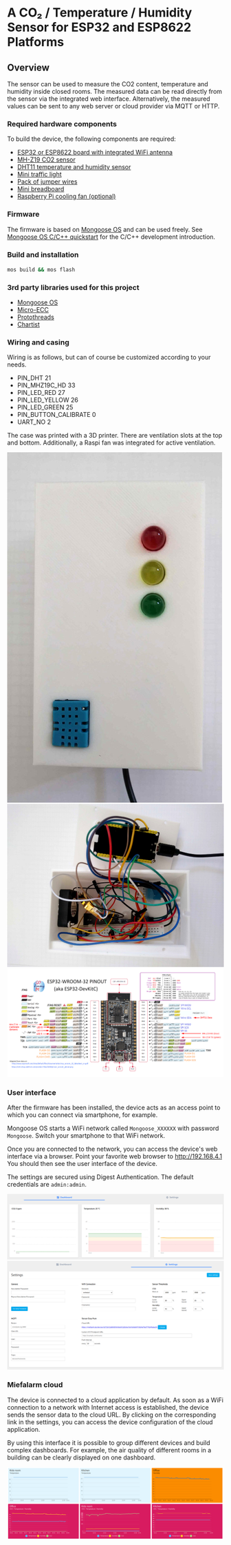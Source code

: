 # A CO₂ / Temperature / Humidity Sensor for ESP32 and ESP8622 Platforms

## Overview

The sensor can be used to measure the CO2 content, temperature and humidity inside closed rooms.
The measured data can be read directly from the sensor via the integrated web interface.
Alternatively, the measured values can be sent to any web server or cloud provider via MQTT or HTTP.

### Required hardware components

To build the device, the following components are required:

- [ESP32 or ESP8622 board with integrated WiFi antenna](https://www.espressif.com/en/products/devkits)
- [MH-Z19 CO2 sensor](https://esphome.io/components/sensor/mhz19.html)
- [DHT11 temperature and humidity sensor](https://www.az-delivery.de/en/products/5-x-dht11-temperatursensor)
- [Mini traffic light](https://www.az-delivery.de/en/products/led-ampel-modul)
- [Pack of jumper wires](https://www.az-delivery.de/en/products/mini-breadboard)
- [Mini breadboard](https://www.az-delivery.de/en/products/mini-breadboard)
- [Raspberry Pi cooling fan (optional)](https://www.az-delivery.de/en/products/aktiver-mini-kuhlventilator)

### Firmware

The firmware is based on [Mongoose OS](https://mongoose-os.com/mos.html) and can be used freely.
See [Mongoose OS C/C++ quickstart](https://mongoose-os.com/docs/mongoose-os/quickstart/develop-in-c.md) for the C/C++ development introduction.

### Build and installation

```bash
mos build && mos flash
```

### 3rd party libraries used for this project

- [Mongoose OS](https://github.com/cesanta/mongoose-os)
- [Micro-ECC](https://github.com/kmackay/micro-ecc)
- [Protothreads](https://github.com/markose/Protothreads)
- [Chartist](https://github.com/gionkunz/chartist-js)
### Wiring and casing

Wiring is as follows, but can of course be customized according to your needs.

- PIN_DHT 21
- PIN_MHZ19C_HD 33
- PIN_LED_RED 27
- PIN_LED_YELLOW 26
- PIN_LED_GREEN 25
- PIN_BUTTON_CALIBRATE 0
- UART_NO 2

The case was printed with a 3D printer.
There are ventilation slots at the top and bottom.
Additionally, a Raspi fan was integrated for active ventilation.

![Case](docs/case.jpg)
![Case inside](docs/wiring.jpg)
![Wiring](docs/wiring.png)
### User interface

After the firmware has been installed, the device acts as an access point to which you can connect via smartphone, for example.

Mongoose OS starts a WiFi network called `Mongoose_XXXXXX` with password `Mongoose`.
Switch your smartphone to that WiFi network.

Once you are connected to the network, you can access the device's web interface via a browser.
Point your favorite web browser to http://192.168.4.1
You should then see the user interface of the device. 

The settings are secured using Digest Authentication.
The default credentials are `admin:admin`.

![Dashboard](docs/ui_dashboard.png)
![Settings](docs/ui_settings.png)

### Miefalarm cloud

The device is connected to a cloud application by default.
As soon as a WiFi connection to a network with Internet access is established, the device sends the sensor data to the cloud URL.
By clicking on the corresponding link in the settings, you can access the device configuration of the cloud application.

By using this interface it is possible to group different devices and build complex dashboards.
For example, the air quality of different rooms in a building can be clearly displayed on one dashboard.

![Multi-device dashboard](docs/ui_cloud_dashboard.png)